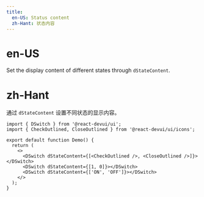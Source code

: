 ```yaml
---
title:
  en-US: Status content
  zh-Hant: 状态内容
---
```


# en-US

Set the display content of different states through `dStateContent`.

# zh-Hant

通过 `dStateContent` 设置不同状态的显示内容。

```tsx
import { DSwitch } from '@react-devui/ui';
import { CheckOutlined, CloseOutlined } from '@react-devui/ui/icons';

export default function Demo() {
  return (
    <>
      <DSwitch dStateContent={[<CheckOutlined />, <CloseOutlined />]}></DSwitch>
      <DSwitch dStateContent={[1, 0]}></DSwitch>
      <DSwitch dStateContent={['ON', 'OFF']}></DSwitch>
    </>
  );
}
```
